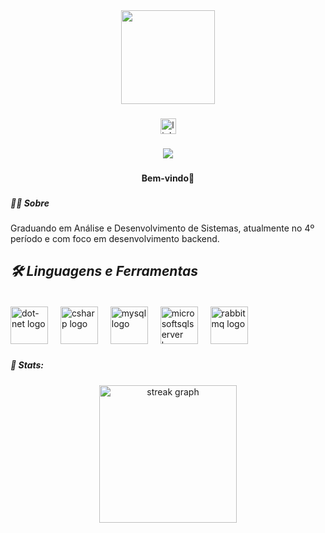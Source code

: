<div align="center">
  <img height="150" src="https://camo.githubusercontent.com/ad18af9d05552659a65616f0d2bab69ec42a309eef73dd5ba0f1ec518d0c5240/68747470733a2f2f6d69726f2e6d656469756d2e636f6d2f76322f726573697a653a6669743a313430302f666f726d61743a776562702f302a6d314b426d6e756f4f6c7977577162612e706e67" />
</div>

###

<div align="center">
  <img src="https://img.shields.io/static/v1?message=LinkedIn&logo=linkedin&label=&color=0077B5&logoColor=white&labelColor=&style=for-the-badge" height="25" alt="linkedin logo"  />
</div>

###

<div align="center">
  <img src="https://visitor-badge.laobi.icu/badge?page_id=GabrielMonteiroR.GabrielMonteiroR&" />
</div>

###

<h4 align="center">Bem-vindo👋</h4>

###

<h5 align="left">👩‍💻  Sobre</h5>

###

<p align="left">Graduando em Análise e Desenvolvimento de Sistemas, atualmente no 4º período e com foco em desenvolvimento backend.</p>

###

<h5 align="left" style="font-size: 1.5em;">🛠 Linguagens e Ferramentas</h5>

###

<div align="left">
  <img src="https://cdn.jsdelivr.net/gh/devicons/devicon/icons/dot-net/dot-net-plain-wordmark.svg" height="60" alt="dot-net logo" />
  <img width="12" />
  <img src="https://cdn.jsdelivr.net/gh/devicons/devicon/icons/csharp/csharp-original.svg" height="60" alt="csharp logo" />
  <img width="12" />
  <img src="https://cdn.jsdelivr.net/gh/devicons/devicon/icons/mysql/mysql-original.svg" height="60" alt="mysql logo" />
  <img width="12" />
  <img src="https://cdn.jsdelivr.net/gh/devicons/devicon/icons/microsoftsqlserver/microsoftsqlserver-plain.svg" height="60" alt="microsoftsqlserver logo" />
  <img width="12" />
  <img src="https://cdn.jsdelivr.net/gh/devicons/devicon@latest/icons/rabbitmq/rabbitmq-original-wordmark.svg" height="60" alt="rabbitmq logo" />
</div>

###

<h5 align="left">🦀  Stats:</h5>

###

<div align="center">
  <img src="https://streak-stats.demolab.com?user=GabrielMonteiroR&locale=en&mode=daily&theme=dark&hide_border=false&border_radius=5&order=3" height="220" alt="streak graph" />
</div>

###
